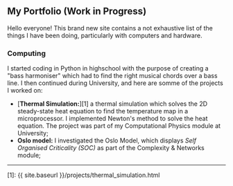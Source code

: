 ## My Portfolio (Work in Progress)

Hello everyone! This brand new site contains a not exhaustive list of the things I have been doing, particularly with computers and hardware.

### Computing
I started coding in Python in highschool with the purpose of creating a "bass harmoniser" which had to find the right musical chords over a bass line. I then continued during University, and here are somme of the projects I worked on:

- [**Thermal Simulation:**][1] a thermal simulation which solves the 2D steady-state heat equation to find the temperature map in a microprocessor. I implemented Newton's method to solve the heat equation. The project was part of my Computational Physics module at University;
- **Oslo model:** I investigated the Oslo Model, which displays _Self Organised Criticality (SOC)_ as part of the Complexity & Networks module;

------
[1]: {{ site.baseurl }}/projects/thermal_simulation.html